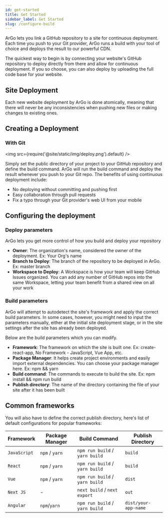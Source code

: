 ```yaml
---
id: get-started
title: Get Started
sidebar_label: Get Started
slug: /configure-build
---
```


<!-- ## Get started with build configuration -->

ArGo lets you link a GitHub repository to a site for continuous deployment. Each time you push to your Git provider, ArGo runs a build with your tool of choice and deploys the result to our powerful CDN.

The quickest way to begin is by connecting your website's GitHub repository to deploy directly from there and allow for continuous deployment. If you so choose, you can also deploy by uploading the full code base for your website.

<!-- ## Basic build settings -->

## Site Deployment

Each new website deployment by ArGo is done atomically, meaning that there will never be any inconsistencies when pushing new files or making changes to existing ones.

## Creating a Deployment

### With Git

<img src={require('@site/static/img/deploy.png').default} />

Simply set the public directory of your project to your GitHub repository and define the build command. ArGo will run the build command and deploy the result whenever you push to your Git repo. The benefits of using continuous deployment include:

- No deploying without committing and pushing first
- Easy collaboration through pull requests
- Fix a typo through your Git provider's web UI from your mobile

## Configuring the deployment

### Deploy parameters

ArGo lets you get more control of how you build and deploy your repository

- **Owner**: The organization's name, considered the owner of the deployment. Ex: Your Org's name
- **Branch to Deploy**: The branch of the repository to be deployed in ArGo. Ex: master branch
- **Workspace to Deploy**: A Workspace is how your team will keep GitHub Issues organized. You can add any number of GitHub repos into the same Workspace, letting your team benefit from a shared view on all your work

### Build parameters

ArGo will attempt to autodetect the site's framework and apply the correct build parameters. In some cases, however, you might need to input the parameters manually, either at the initial site deployment stage, or in the site settings after the site has already been deployed.

Below are the build parameters which you can modify.

- **Framework**: The framework on which the site is built one. Ex: create-react-app, No Framework - JavaScript, Vue App, etc.
- **Package Manager**: It helps create project environments and easily import external dependencies. You can choose your package manager here. Ex: npm && yarn
- **Build command**: The commands to execute to build the site. Ex: npm install && npm run build
- **Publish directory**: The name of the directory containing the file of your site after it has been built

## Common frameworks

You will also have to define the correct publish directory, here's list of default configurations for popular frameworks:

| Framework    | Package Manager | Build Command                  | Publish Directory    |
| ------------ | --------------- | ------------------------------ | -------------------- |
| `JavaScript` | `npm` / `yarn`  | `npm run build` / `yarn build` | `build`              |
| `React`      | `npm` / `yarn`  | `npm run build` / `yarn build` | `build`              |
| `Vue`        | `npm` / `yarn`  | `npm run build` / `yarn build` | `dist`               |
| `Next JS`    | -               | `next build` / `next export`   | `out`                |
| `Angular`    | `npm`/`yarn`    | `npm run build` / `yarn build` | `dist/your-app-name` |
